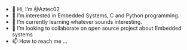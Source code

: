 - 👋 Hi, I’m @Aztec02
- 👀 I’m interested in Embedded Systems, C and Python programming.
- 🌱 I’m currently learning whatever sounds interesting.
- 💞️ I’m looking to collaborate on open source project about Embedded systems
- 📫 How to reach me ...

<!---
Aztec02/Aztec02 is a ✨ special ✨ repository because its `README.md` (this file) appears on your GitHub profile.
You can click the Preview link to take a look at your changes.
--->
